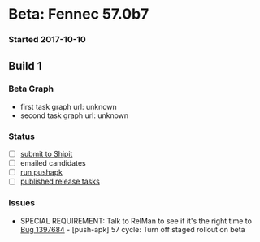 # Beta: Fennec 57.0b7

### Started 2017-10-10

## Build 1


### Beta Graph
- first task graph url: unknown
- second task graph url: unknown

### Status
- [ ] [submit to Shipit](https://wiki.mozilla.org/Release:Release_Automation_on_Mercurial:Starting_a_Release#Submit_to_Ship_It)
- [ ] emailed candidates
- [ ] [run pushapk](https://github.com/mozilla/releasewarrior/blob/master/how-tos/fennec-temp-relpro.md#run-pushapk-manually)
- [ ] [published release tasks](https://wiki.mozilla.org/Release:Release_Automation_on_Mercurial:Updates_through_Shipping#Post-release_tasks)

### Issues
- SPECIAL REQUIREMENT: Talk to RelMan to see if it's the right time to [Bug 1397684](https://bugzilla.mozilla.org/show_bug.cgi?id=1397684) - [push-apk] 57 cycle: Turn off staged rollout on beta
